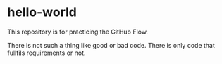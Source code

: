 # hello-world
This repository is for practicing the GitHub Flow.

There is not such a thing like good or bad code.
There is only code that fullfils requirements or not.
